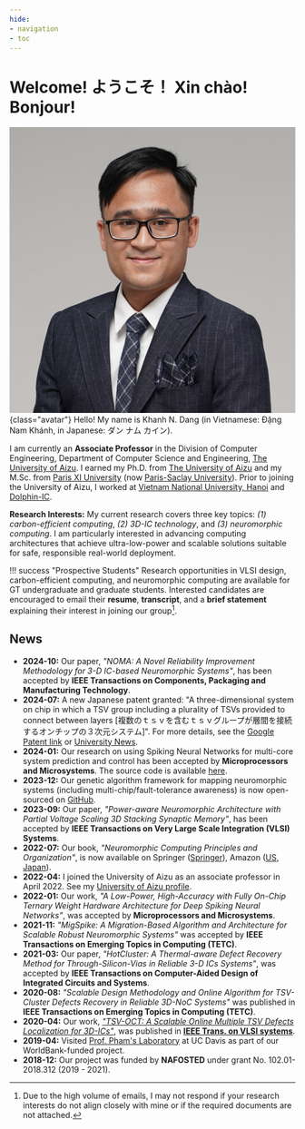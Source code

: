 ```yaml
---
hide:
- navigation
- toc
---
```


# Welcome! ようこそ！ Xin chào! Bonjour!

![Image title](./assets/images/Khanh_N_DANG.jpg){class="avatar"}
Hello! My name is Khanh N. Dang (in Vietnamese: Đặng Nam Khánh, in Japanese: ダン ナム カイン).

I am currently an **Associate Professor** in the Division of Computer Engineering, Department of Computer Science and Engineering, [The University of Aizu](https://www.u-aizu.ac.jp/en/). I earned my Ph.D. from [The University of Aizu](https://www.u-aizu.ac.jp/en/) and my M.Sc. from [Paris XI University](https://en.wikipedia.org/wiki/Paris-Sud_University) (now [Paris-Saclay University](https://www.universite-paris-saclay.fr/en)). Prior to joining the University of Aizu, I worked at [Vietnam National University, Hanoi](https://vnu.edu.vn/eng/) and [Dolphin-IC](https://www.dolphin-ic.com/).

**Research Interests:** My current research covers three key topics: *(1) carbon-efficient computing*, *(2) 3D-IC technology*, and *(3) neuromorphic computing*. I am particularly interested in advancing computing architectures that achieve ultra-low-power and scalable solutions suitable for safe, responsible real-world deployment.


!!! success "Prospective Students"
        Research opportunities in VLSI design, carbon-efficient computing, and neuromorphic computing are available for GT undergraduate and graduate students. Interested candidates are encouraged to email their **resume**, **transcript**, and a **brief statement** explaining their interest in joining our group[^1]. 

[^1]: Due to the high volume of emails, I may not respond if your research interests do not align closely with mine or if the required documents are not attached.

## News

- **2024-10:** Our paper, *"NOMA: A Novel Reliability Improvement Methodology for 3-D IC-based Neuromorphic Systems"*, has been accepted by **IEEE Transactions on Components, Packaging and Manufacturing Technology**.
- **2024-07:** A new Japanese patent granted: "A three-dimensional system on chip in which a TSV group including a plurality of TSVs provided to connect between layers [複数のｔｓｖを含むｔｓｖグループが層間を接続するオンチップの３次元システム]". For more details, see the [Google Patent link](https://patents.google.com/patent/JP2021190829A/en) or [University News](https://u-aizu.ac.jp/information/post-20240146.html).
- **2024-01:** Our research on using Spiking Neural Networks for multi-core system prediction and control has been accepted by **Microprocessors and Microsystems**. The source code is available [here](https://github.com/klab-aizu/Spike-MCryptCores).
- **2023-12:** Our genetic algorithm framework for mapping neuromorphic systems (including multi-chip/fault-tolerance awareness) is now open-sourced on [GitHub](https://github.com/klab-aizu/HeterGenMap).
- **2023-09:** Our paper, *"Power-aware Neuromorphic Architecture with Partial Voltage Scaling 3D Stacking Synaptic Memory"*, has been accepted by **IEEE Transactions on Very Large Scale Integration (VLSI) Systems**.
- **2022-07:** Our book, *"Neuromorphic Computing Principles and Organization"*, is now available on Springer ([Springer](https://link.springer.com/book/10.1007/978-3-030-92525-3)), Amazon ([US](https://www.amazon.com/dp/3030925242/), [Japan](https://www.amazon.co.jp/dp/3030925242/)).
- **2022-04:** I joined the University of Aizu as an associate professor in April 2022. See my [University of Aizu profile](https://u-aizu.ac.jp/research/faculty/detail?cd=90142&lng=en).
- **2022-01:** Our work, *"A Low-Power, High-Accuracy with Fully On-Chip Ternary Weight Hardware Architecture for Deep Spiking Neural Networks"*, was accepted by **Microprocessors and Microsystems**.
- **2021-11:** *"MigSpike: A Migration-Based Algorithm and Architecture for Scalable Robust Neuromorphic Systems"* was accepted by **IEEE Transactions on Emerging Topics in Computing (TETC)**.
- **2021-03:** Our paper, *"HotCluster: A Thermal-aware Defect Recovery Method for Through-Silicon-Vias in Reliable 3-D ICs Systems"*, was accepted by **IEEE Transactions on Computer-Aided Design of Integrated Circuits and Systems**.
- **2020-08:** *"Scalable Design Methodology and Online Algorithm for TSV-Cluster Defects Recovery in Reliable 3D-NoC Systems"* was published in **IEEE Transactions on Emerging Topics in Computing (TETC)**.
- **2020-04:** Our work, *["TSV-OCT: A Scalable Online Multiple TSV Defects Localization for 3D-ICs"](http://khanhdang.github.io/share/TVLSI-2019.pdf)*, was published in **[IEEE Trans. on VLSI systems](http://tvlsi.egr.duke.edu/)**.
- **2019-04:** Visited [Prof. Pham's Laboratory](https://www.ece.ucdavis.edu/mml/) at UC Davis as part of our WorldBank-funded project.
- **2018-12:** Our project was funded by **NAFOSTED** under grant No. 102.01-2018.312 (2019 - 2021).
